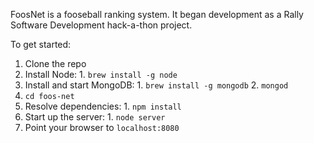 FoosNet is a fooseball ranking system. It began development as a Rally Software Development hack-a-thon project.

To get started:
  1. Clone the repo
  2. Install Node:
    1. `brew install -g node`
  2. Install and start MongoDB:
    1. `brew install -g mongodb`
    2. `mongod`
  2. `cd foos-net`
  3. Resolve dependencies:
    1. `npm install`
  4. Start up the server:
    1. `node server`
  5. Point your browser to `localhost:8080`
